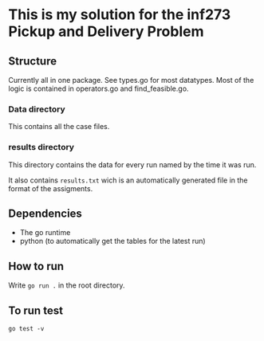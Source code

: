 # This is my solution for the inf273 Pickup and Delivery Problem
## Structure
Currently all in one package. See types.go for most datatypes. Most of the logic is contained in operators.go and find_feasible.go.
### Data directory
This contains all the case files.

### results directory
This directory contains the data for every run named by the time it was run.

It also contains `results.txt` wich is an automatically generated file in the format of the assigments.

## Dependencies
- The go runtime
- python (to automatically get the tables for the latest run)

## How to run
Write `go run .` in the root directory.

## To run test
`go test -v`
